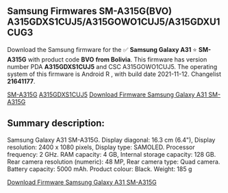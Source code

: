 <h2>Samsung Firmwares SM-A315G(BVO) A315GDXS1CUJ5/A315GOWO1CUJ5/A315GDXU1CUG3</h2>
Download the Samsung firmware for the ✅ <strong>Samsung Galaxy A31 </strong> ⭐ <strong>SM-A315G</strong> with product code <strong>BVO</strong> <strong> from Bolivia</strong>. This firmware has version number PDA <strong>A315GDXS1CUJ5</strong> and CSC A315GOWO1CUJ5. The operating system of this firmware is Android R , with build date 2021-11-12. Changelist <strong>21641177</strong>.


[SM-A315G](https://samfirm.shop/samsung/model/SM-A315G)
[A315GDXS1CUJ5](https://samfirm.shop/samsung/pda/A315GDXS1CUJ5)
[Download Firmware Samsung Galaxy A31 SM-A315G](https://samfirm.shop/samsung/firmware/473918)
<h2>Summary description:</h2>
<p>Samsung Galaxy A31 SM-A315G. Display diagonal: 16.3 cm (6.4"), Display resolution: 2400 x 1080 pixels, Display type: SAMOLED. Processor frequency: 2 GHz. RAM capacity: 4 GB, Internal storage capacity: 128 GB. Rear camera resolution (numeric): 48 MP, Rear camera type: Quad camera. Battery capacity: 5000 mAh. Product colour: Black. Weight: 185 g</p>


[Download Firmware Samsung Galaxy A31 SM-A315G](https://samfirm.shop/samsung/firmware/473918)
